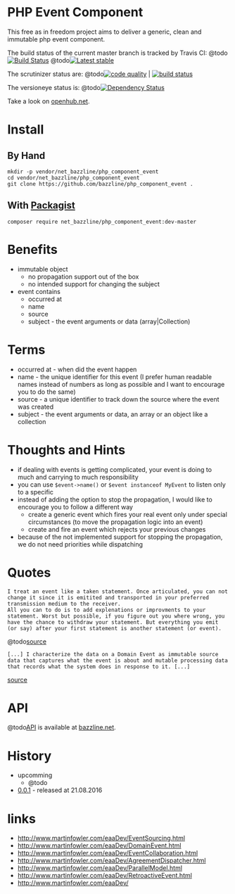 # PHP Event Component

This free as in freedom project aims to deliver a generic, clean and immutable php event component.

The build status of the current master branch is tracked by Travis CI:
@todo[![Build Status](https://travis-ci.org/bazzline/php_component_event.png?branch=master)](http://travis-ci.org/bazzline/php_component_event)
@todo[![Latest stable](https://img.shields.io/packagist/v/net_bazzline/php_component_event.svg)](https://packagist.org/packages/net_bazzline/php_component_event)

The scrutinizer status are:
@todo[![code quality](https://scrutinizer-ci.com/g/bazzline/php_component_event/badges/quality-score.png?b=master)](https://scrutinizer-ci.com/g/bazzline/php_component_event/) | [![build status](https://scrutinizer-ci.com/g/bazzline/php_component_event/badges/build.png?b=master)](https://scrutinizer-ci.com/g/bazzline/php_component_event/)

The versioneye status is:
@todo[![Dependency Status](https://www.versioneye.com/user/projects/553941560b24225ef6000002/badge.svg?style=flat)](https://www.versioneye.com/user/projects/553941560b24225ef6000002)

Take a look on [openhub.net](https://www.openhub.net/p/php_component_event).

# Install

## By Hand

```
mkdir -p vendor/net_bazzline/php_component_event
cd vendor/net_bazzline/php_component_event
git clone https://github.com/bazzline/php_component_event .
```

## With [Packagist](https://packagist.org/packages/net_bazzline/php_component_event)

```
composer require net_bazzline/php_component_event:dev-master
```

# Benefits

* immutable object
    * no propagation support out of the box
    * no intended support for changing the subject
* event contains
    * occurred at
    * name
    * source
    * subject - the event arguments or data (array|Collection)

# Terms

* occurred at   - when did the event happen
* name          - the unique identifier for this event (I prefer human readable names instead of numbers as long as possible and I want to encourage you to do the same)
* source        - a unique identifier to track down the source where the event was created
* subject       - the event arguments or data, an array or an object like a collection

# Thoughts and Hints

* if dealing with events is getting complicated, your event is doing to much and carrying to much responsibility
* you can use `$event->name()` or `$event instanceof MyEvent` to listen only to a specific 
* instead of adding the option to stop the propagation, I would like to encourage you to follow a different way
    * create a generic event which fires your real event only under special circumstances (to move the propagation logic into an event)
    * create and fire an event which rejects your previous changes
* because of the not implemented support for stopping the propagation, we do not need priorities while dispatching

# Quotes

```
I treat an event like a taken statement. Once articulated, you can not change it since it is emitited and transported in your preferred transmission medium to the receiver.
All you can to do is to add explenations or improvments to your statement. Worst but possible, if you figure out you where wrong, you have the chance to withdraw your statement. But everything you emit (or say) after your first statement is another statement (or event).
```
@todo[source](http://www.php-professional.de/)

```
[...] I characterize the data on a Domain Event as immutable source data that captures what the event is about and mutable processing data that records what the system does in response to it. [...]
```
[source](http://www.martinfowler.com/eaaDev/DomainEvent.html)



# API

@todo[API](http://www.bazzline.net/988fc4501e48d8aed30583f58a97f0d4c14ab2d3/index.html) is available at [bazzline.net](http://www.bazzline.net).

# History

* upcomming
    * @todo
* [0.0.1](https://github.com/bazzline/php_component_event/tree/0.0.1) - released at 21.08.2016

# links

* http://www.martinfowler.com/eaaDev/EventSourcing.html
* http://www.martinfowler.com/eaaDev/DomainEvent.html
* http://www.martinfowler.com/eaaDev/EventCollaboration.html
* http://www.martinfowler.com/eaaDev/AgreementDispatcher.html
* http://www.martinfowler.com/eaaDev/ParallelModel.html
* http://www.martinfowler.com/eaaDev/RetroactiveEvent.html
* http://www.martinfowler.com/eaaDev/

